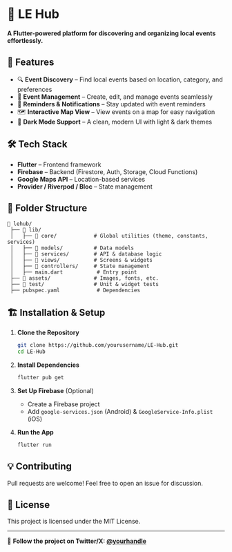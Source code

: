 # 📌 LE Hub

**A Flutter-powered platform for discovering and organizing local events effortlessly.**

## 🚀 Features
- 🔍 **Event Discovery** – Find local events based on location, category, and preferences
- 📅 **Event Management** – Create, edit, and manage events seamlessly
- 🔔 **Reminders & Notifications** – Stay updated with event reminders
- 🗺️ **Interactive Map View** – View events on a map for easy navigation
- 🌙 **Dark Mode Support** – A clean, modern UI with light & dark themes

## 🛠️ Tech Stack
- **Flutter** – Frontend framework
- **Firebase** – Backend (Firestore, Auth, Storage, Cloud Functions)
- **Google Maps API** – Location-based services
- **Provider / Riverpod / Bloc** – State management

## 📂 Folder Structure
```
📂 lehub/
 ├── 📂 lib/  
 │   ├── 📂 core/            # Global utilities (theme, constants, services)  
 │   ├── 📂 models/          # Data models  
 │   ├── 📂 services/        # API & database logic  
 │   ├── 📂 views/           # Screens & widgets  
 │   ├── 📂 controllers/     # State management  
 │   ├── main.dart           # Entry point  
 ├── 📂 assets/              # Images, fonts, etc.  
 ├── 📂 test/                # Unit & widget tests  
 ├── pubspec.yaml            # Dependencies  
```

## 🏗️ Installation & Setup
1. **Clone the Repository**
   ```sh
   git clone https://github.com/yourusername/LE-Hub.git
   cd LE-Hub
   ```

2. **Install Dependencies**
   ```sh
   flutter pub get
   ```

3. **Set Up Firebase** (Optional)
   - Create a Firebase project
   - Add `google-services.json` (Android) & `GoogleService-Info.plist` (iOS)

4. **Run the App**
   ```sh
   flutter run
   ```

## 💡 Contributing
Pull requests are welcome! Feel free to open an issue for discussion.

## 📜 License
This project is licensed under the MIT License.

---

🔗 **Follow the project on Twitter/X: [@yourhandle](https://twitter.com/technolenz)**


